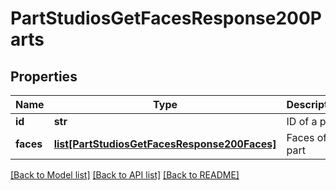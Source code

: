 # PartStudiosGetFacesResponse200Parts

## Properties
Name | Type | Description | Notes
------------ | ------------- | ------------- | -------------
**id** | **str** | ID of a part | [optional] 
**faces** | [**list[PartStudiosGetFacesResponse200Faces]**](PartStudiosGetFacesResponse200Faces.md) | Faces of a part | [optional] 

[[Back to Model list]](../README.md#documentation-for-models) [[Back to API list]](../README.md#documentation-for-api-endpoints) [[Back to README]](../README.md)


